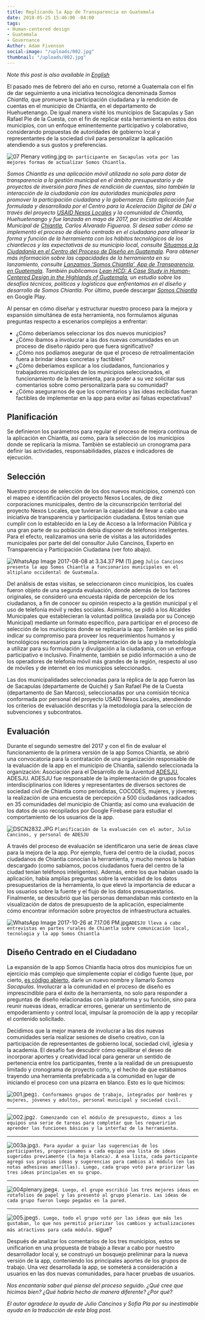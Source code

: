 ```yaml
---
title: Replicando la App de Transparencia en Guatemala
date: 2018-05-25 15:46:00 -04:00
tags:
- Human-centered design
- Guatemala
- Governance
Author: Adam Fivenson
social-image: "/uploads/002.jpg"
thumbnail: "/uploads/002.jpg"
---
```


*Note this post is also available in [English](https://dai-global-digital.com/forking-with-design-thinking-in-guatemala.html)*

El pasado mes de febrero del año en curso, retorné a Guatemala con el fin de dar seguimiento a una iniciativa tecnológica denominada *Somos Chiantla,* que promueve la participación ciudadana y la rendición de cuentas en el municipio de Chiantla, en el departamento de Huehuetenango. De igual manera visité los municipios de Sacapulas y San Rafael Pie de la Cuesta, con el fin de replicar esta herramienta en estos dos municipios, con un enfoque eminentemente participativo y colaborativo, considerando propuestas de autoridades de gobierno local y representantes de la sociedad civil para personalizar la aplicación atendiendo a sus gustos y preferencias.  

![07 Plenary voting.jpg](/uploads/07%20Plenary%20voting.jpg)
`Un participante en Sacapulas vota por las mejores formas de actualizar Somos Chiantla.`

<!--more-->

<aside><p><em>Somos Chiantla es una aplicación móvil utilizada no solo para dotar de transparencia a la gestión municipal en el ámbito presupuestario y de proyectos de inversión para fines de rendición de cuentas, sino también la interacción de la ciudadanía con las autoridades municipales para promover la participación ciudadana y la gobernanza. Esta aplicación fue formulada y desarrollada por el Centro para la Aceleración Digital de DAI a través del proyecto <a href="https://www.dai.com/our-work/projects/guatemala-nexos-locales">USAID Nexos Locales</a> y la comunidad de Chiantla, Huehuetenango y fue lanzada en mayo de 2017, por iniciativa del Alcalde Municipal de <a href="https://goo.gl/maps/rz1w6hbbEwM2">Chiantla</a>, Carlos Alvarado Figueroa. Si desea saber cómo se implementó el proceso de diseño centrado en el ciudadano para alinear la forma y función de la herramienta con los hábitos tecnológicos de los chiantlecos y las expectativas de su municipio local, consulte <a href="https://dai-global-digital.com/diseno-ciudadano-guatemala.html">Situamos a la Ciudadanía en el Centro del Proceso de Diseño en Guatemala</a>. Para obtener más información sobre las capacidades de la herramienta en su lanzamiento, consulte <a href="https://dai-global-digital.com/app-de-transparencia-guatemala.html">Lanzamos ‘Somos Chiantla’, App de Transparencia, en Guatemala</a>. También publicamos <a href="https://dai-global-digital.com/lean-hcd.html">Lean HCD: A Case Study in Human-Centered Design in the Highlands of Guatemala</a>, un estudio sobre los desafíos técnicos, políticos y logísticos que enfrentamos en el diseño y desarrollo de Somos Chiantla</em>. Por último, puede descargar <a href="https://play.google.com/store/apps/details?id=gt.muni.chiantla&amp;hl=en"><em>Somos Chiantla</em></a> en Google Play.</p></aside>

Al pensar en cómo diseñar y estructurar nuestro proceso para la mejora y expansión simultánea de esta herramienta, nos formulamos algunas preguntas respecto a escenarios complejos a enfrentar:

* ¿Cómo deberíamos seleccionar los dos nuevos municipios?
* ¿Cómo íbamos a involucrar a las dos nuevas comunidades en un proceso de diseño rápido pero que fuera significativo?
* ¿Cómo nos podíamos asegurar de que el proceso de retroalimentación fuera a brindar ideas concretas y factibles?
* ¿Cómo deberíamos explicar a los ciudadanos, funcionarios y trabajadores municipales de los municipios seleccionados, el funcionamiento de la herramienta, para poder a su vez solicitar sus comentarios sobre como personalizarla para su comunidad?
* ¿Cómo asegurarnos de que los comentarios y las ideas recibidas fueran factibles de implementar en la app para evitar así falsas expectativas?

## Planificación
Se definieron los parámetros para regular el proceso de mejora continua de la aplicación en Chiantla, así como, para la selección de los municipios donde se replicaría la misma. También se estableció un cronograma para definir las actividades, responsabilidades, plazos e indicadores de ejecución.  

## Selección
Nuestro proceso de selección de los dos nuevos municipios, comenzó con el mapeo e identificación del proyecto Nexos Locales, de diez corporaciones municipales, dentro de la circunscripción territorial del proyecto Nexos Locales, que tuvieran la capacidad de llevar a cabo una iniciativa de transparencia y participación ciudadana. Estos tenían que cumplir con lo establecido en la Ley de Acceso a la Información Pública y una gran parte de su población debía disponer de teléfonos inteligentes. Para el efecto, realizaramos una serie de visitas a las autoridades municipales por parte del del consultor Julio Cancinos, Experto en Transparencia y Participación Ciudadana (ver foto abajo). 

![WhatsApp Image 2017-08-08 at 3.34.37 PM (1).jpeg](/uploads/WhatsApp%20Image%202017-08-08%20at%203.34.37%20PM%20(1).jpeg)
`Julio Cancinos presenta la app Somos Chiantla a funcionarios municipales en el altiplano occidental de Guatemala.`

Del análisis de estas visitas, se seleccionaron cinco municipios, los cuales fueron objeto de una segunda evaluación, donde además de los factores originales, se consideró una encuesta rápida de percepción de los ciudadanos, a fin de conocer su opinión respecto a la gestión municipal y el uso de telefonía móvil y redes sociales. Asimismo, se pidió a los Alcaldes Municipales que establecieran la voluntad política (avalada por su Concejo Municipal) mediante un formato específico, para participar en el proceso de selección de los municipios donde se replicaría la app. También se les pidió indicar su compromiso para proveer los requerimientos humanos y tecnológicos necesarios para la implementación de la app y la metodología a utilizar para su formulación y divulgación a la ciudadanía, con un enfoque participativo e inclusivo. Finalmente, también se pidió información a uno de los operadores de telefonía móvil más grandes de la región, respecto al uso de móviles y de internet en los municipios seleccionados.

Las dos municipalidades seleccionadas para la réplica de la app fueron las de Sacapulas (departamente de Quiché) y San Rafael Pie de la Cuesta (departamento de San Marcos), seleccionadas por una comisión técnica conformada por personal del proyecto USAID Nexos Locales, atendiendo los criterios de evaluación descritas y la metodología para la selección de subvenciones y subcontratos.

## Evaluación
Durante el segundo semestre del 2017 y con el fin de evaluar el funcionamiento de la primera versión de la app Somos Chiantla, se abrió una convocatoria para la contratación de una organización responsable de la evaluación de la app en el municipio de Chiantla, saliendo seleccionada la organización: Asociación para el Desarrollo de la Juventud [ADESJU](https://www.facebook.com/Asociaci%C3%B3n-Para-el-Desarrollo-Sostenible-de-la-Juventud-130288017040702/), ADESJU. 
ADESJU fue responsable de la implementación de grupos focales interdisciplinarios con líderes y representantes de diversos sectores de sociedad civil de Chiantla como periodistas, COCODES, mujeres, y jóvenes; la realización de una encuesta de percepción a 500 ciudadanos radicados en 35 comunidades del municipio de Chiantla; así como una evaluación de los datos de uso recopilados por Google Firebase para estudiar el comportamiento de los usuarios de la app. 

![DSCN2832.JPG](/uploads/DSCN2832.JPG)
`Planificación de la evaluación con el autor, Julio Cancinos, y personal de ADESJU`

A través del proceso de evaluación se identificaron una serie de áreas clave para la mejora de la app. Por ejemplo, fuera del centro de la ciudad, pocos ciudadanos de Chiantla conocían la herramienta, y mucho menos la habían descargado (como sabíamos, pocos ciudadanos fuera del centro de la ciudad tenían teléfonos inteligentes). Además, entre los que habían usado la aplicación, había amplias preguntas sobre la veracidad de los datos presupuestarios de la herramienta, lo que elevó la importancia de educar a los usuarios sobre la fuente y el flujo de los datos presupuestarios. Finalmente, se descubrió que las personas demandaban más contexto en la visualización de datos de presupuesto de la aplicación, especialmente cómo encontrar información sobre proyectos de infraestructura actuales.

![WhatsApp Image 2017-10-26 at 7.17.06 PM.jpg](/uploads/WhatsApp%20Image%202017-10-26%20at%207.17.06%20PM.jpg)`ADESJU lleva a cabo entrevistas en partes rurales de Chiantla sobre comunicación local, tecnologia y la app Somos Chiantla`

## Diseño Centrado en el Ciudadano
La expansión de la app Somos Chiantla hacia otros dos municipios fue un ejercicio más complejo que simplemente copiar el código fuente (que, por cierto, [es código abierto](https://github.com/munis-transparencia-gobierno-abierto/municipalidad-de-chiantla), darle un nuevo nombre y llamarlo *Somos Sacapulas*. Involucrar a la comunidad en el proceso de diseño es imprescindible para el éxito de la herramienta, no solo para responder a preguntas de diseño relacionadas con la plataforma y su función, sino para reunir nuevas ideas, erradicar errores, generar un sentimiento de empoderamiento y control local, impulsar la promoción de la app y recopilar el contenido solicitado. 

Decidimos que la mejor manera de involucrar a las dos nuevas comunidades sería realizar sesiones de diseño creativo, con la participación de representantes de gobierno local, sociedad civil, iglesia y la academia. El desafío fue descubrir cómo equilibrar el deseo de incorporar aportes y creatividad local para generar un sentido de pertenencia entre los participantes, frente a la realidad de un presupuesto limitado y cronograma de proyecto corto, y el hecho de que estábamos trayendo una herramienta prefabricada a la comunidad en lugar de iniciando el proceso con una pizarra en blanco.
Esto es lo que hicimos:

![001.jpeg](/uploads/001.jpeg)`1. Conformamos grupos de trabajo, integrados por hombres y mujeres, jóvenes y adultos, personal municipal y sociedad civil.`

---

![002.jpg](/uploads/002.jpg)`2. Comenzando con el módulo de presupuesto, dimos a los equipos una serie de tareas para completar que les requerirían aprender las funciones básicas y la interfaz de la herramienta.`

---

![003a.jpg](/uploads/003a.jpg)`3. Para ayudar a guiar las sugerencias de los participantes, proporcionamos a cada equipo una lista de ideas sugeridas previamente (la hoja blanca). A esa lista, cada participante agregó sus propias ideas y sugerencias para cambios al módulo (en las notas adhesivas amarillas). Luego, cada grupo votó para priorizar las tres ideas principales en su grupo.`

---

![004plenary.jpeg](/uploads/004plenary.jpeg)`4. Luego, el grupo escribió las tres mejores ideas en rotafolios de papel y las presentó al grupo plenario. Las ideas de cada grupo fueron luego pegadas en la pared.`

---

![005.jpeg](/uploads/005.jpeg)`5. Luego, todo el grupo votó por las ideas que más les gustaban, lo que nos permitió priorizar los cambios y actualizaciones más atractivos para cada módulo.`
sigue? 

Después de analizar los comentarios de los tres municipios, estos se unificarion en una propuesta de trabajo a llevar a cabo por nuestro desarrollador local y, se construyó un bosquejo preliminar para la nueva versión de la app, conteniendo los principales aportes de los grupos de trabajo. Una vez desarrollada la app, se someterá a consideración a usuarios en las dos nuevas comunidades, para hacer pruebas de usuarios.  

*Nos encantaría saber qué piensa del proceso seguido. ¿Qué cree que hicimos bien? ¿Qué habría hecho de manera diferente? ¿Por qué?*

*El autor agradece la ayuda de Julio Cancinos y Sofia Pla por su inestimable ayuda en la traducción de este blog post.*